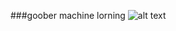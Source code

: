 ###goober machine lorning 
![alt text](https://www.bing.com/images/search?q=ryo%20png%20bochii%20chibi&FORM=IQFRBA&id=4091EB9B1475EA6DFEB6EA8B3E3D29D3F5E3A615)
